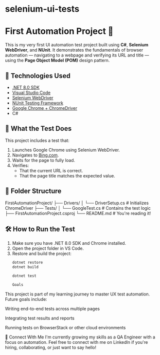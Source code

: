# selenium-ui-tests

# First Automation Project 🚀

This is my very first UI automation test project built using **C#**, **Selenium WebDriver**, and **NUnit**. It demonstrates the fundamentals of browser automation — navigating to a webpage and verifying its URL and title — using the **Page Object Model (POM)** design pattern.

## 📌 Technologies Used

- [.NET 8.0 SDK](https://dotnet.microsoft.com/en-us/download/dotnet/8.0)
- [Visual Studio Code](https://code.visualstudio.com/)
- [Selenium WebDriver](https://www.selenium.dev/)
- [NUnit Testing Framework](https://nunit.org/)
- [Google Chrome + ChromeDriver](https://chromedriver.chromium.org/)
- C#

## 🧪 What the Test Does

This project includes a test that:

1. Launches Google Chrome using Selenium WebDriver.
2. Navigates to [Bing.com](https://www.bing.com).
3. Waits for the page to fully load.
4. Verifies:
   - That the current URL is correct.
   - That the page title matches the expected value.

## 🧱 Folder Structure

FirstAutomationProject/
├── Drivers/
│ └── DriverSetup.cs # Initializes ChromeDriver
├── Tests/
│ └── GoogleTest.cs # Contains the test logic
├── FirstAutomationProject.csproj
└── README.md # You're reading it!

## 🛠️ How to Run the Test

1. Make sure you have .NET 8.0 SDK and Chrome installed.
2. Open the project folder in VS Code.
3. Restore and build the project:
   ```bash
   dotnet restore
   dotnet build

   dotnet test

   Goals
This project is part of my learning journey to master UX test automation. Future goals include:

Writing end-to-end tests across multiple pages

Integrating test results and reports

Running tests on BrowserStack or other cloud environments

🤝 Connect With Me
I'm currently growing my skills as a QA Engineer with a focus on automation. Feel free to connect with me on LinkedIn if you're hiring, collaborating, or just want to say hello!
